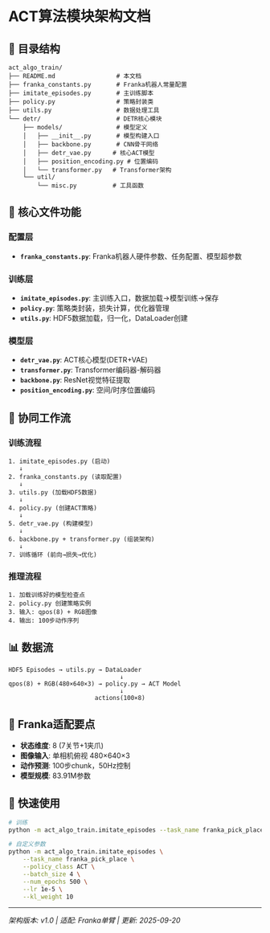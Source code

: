 # ACT算法模块架构文档

## 📁 目录结构

```
act_algo_train/
├── README.md                 # 本文档
├── franka_constants.py       # Franka机器人常量配置
├── imitate_episodes.py       # 主训练脚本
├── policy.py                 # 策略封装类
├── utils.py                  # 数据处理工具
└── detr/                     # DETR核心模块
    ├── models/               # 模型定义
    │   ├── __init__.py       # 模型构建入口
    │   ├── backbone.py       # CNN骨干网络
    │   ├── detr_vae.py      # 核心ACT模型
    │   ├── position_encoding.py # 位置编码
    │   └── transformer.py   # Transformer架构
    └── util/
        └── misc.py          # 工具函数
```

## 🔧 核心文件功能

### 配置层
- **`franka_constants.py`**: Franka机器人硬件参数、任务配置、模型超参数

### 训练层  
- **`imitate_episodes.py`**: 主训练入口，数据加载→模型训练→保存
- **`policy.py`**: 策略类封装，损失计算，优化器管理
- **`utils.py`**: HDF5数据加载，归一化，DataLoader创建

### 模型层
- **`detr_vae.py`**: ACT核心模型(DETR+VAE)
- **`transformer.py`**: Transformer编码器-解码器
- **`backbone.py`**: ResNet视觉特征提取
- **`position_encoding.py`**: 空间/时序位置编码

## 🔄 协同工作流

### 训练流程
```
1. imitate_episodes.py (启动)
   ↓
2. franka_constants.py (读取配置)
   ↓  
3. utils.py (加载HDF5数据)
   ↓
4. policy.py (创建ACT策略)
   ↓
5. detr_vae.py (构建模型)
   ↓
6. backbone.py + transformer.py (组装架构)
   ↓
7. 训练循环 (前向→损失→优化)
```

### 推理流程
```
1. 加载训练好的模型检查点
2. policy.py 创建策略实例
3. 输入: qpos(8) + RGB图像
4. 输出: 100步动作序列
```

## 📊 数据流

```
HDF5 Episodes → utils.py → DataLoader
                               ↓
qpos(8) + RGB(480×640×3) → policy.py → ACT Model
                               ↓
                        actions(100×8)
```

## 🎯 Franka适配要点

- **状态维度**: 8 (7关节+1夹爪)
- **图像输入**: 单相机俯视 480×640×3
- **动作预测**: 100步chunk，50Hz控制
- **模型规模**: 83.91M参数

## 🚀 快速使用

```bash
# 训练
python -m act_algo_train.imitate_episodes --task_name franka_pick_place --policy_class ACT

# 自定义参数
python -m act_algo_train.imitate_episodes \
    --task_name franka_pick_place \
    --policy_class ACT \
    --batch_size 4 \
    --num_epochs 500 \
    --lr 1e-5 \
    --kl_weight 10
```

---
*架构版本: v1.0 | 适配: Franka单臂 | 更新: 2025-09-20*

